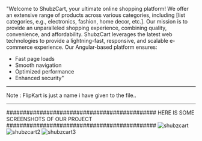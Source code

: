 "Welcome to ShubzCart, your ultimate online shopping platform! We offer an extensive range of products across various categories, including [list categories, e.g., electronics, fashion, home decor, etc.]. Our mission is to provide an unparalleled shopping experience, combining quality, convenience, and affordability.
ShubzCart leverages the latest web technologies to provide a lightning-fast, responsive, and scalable e-commerce experience. Our Angular-based platform ensures:

- Fast page loads
- Smooth navigation
- Optimized performance
- Enhanced security"
**********************
 Note : FlipKart is just a name i have given to the file..
**********************
#############################################
HERE IS SOME SCREENSHOTS OF OUR PROJECT
#############################################
![shubzcart](https://github.com/user-attachments/assets/99a34d86-23c4-4561-8158-2426b49c119b)
![shubzcart2](https://github.com/user-attachments/assets/8d6937e4-faae-47e3-9465-dcf6dde90944)
![shubzcart3](https://github.com/user-attachments/assets/1c780dfa-1374-4821-868f-ba798fefd4c0)
